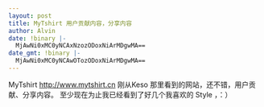 ```yaml
---
layout: post
title: MyTshirt 用户贡献内容，分享内容
author: Alvin
date: !binary |-
  MjAwNi0xMC0yNCAxNzozODoxNiArMDgwMA==
date_gmt: !binary |-
  MjAwNi0xMC0yNCAwOTozODoxNiArMDgwMA==
---
```

MyTshirt http://www.mytshirt.cn
刚从Keso 那里看到的网站，还不错，用户贡献、分享内容。
至少现在为止我已经看到了好几个我喜欢的 Style ，：）
